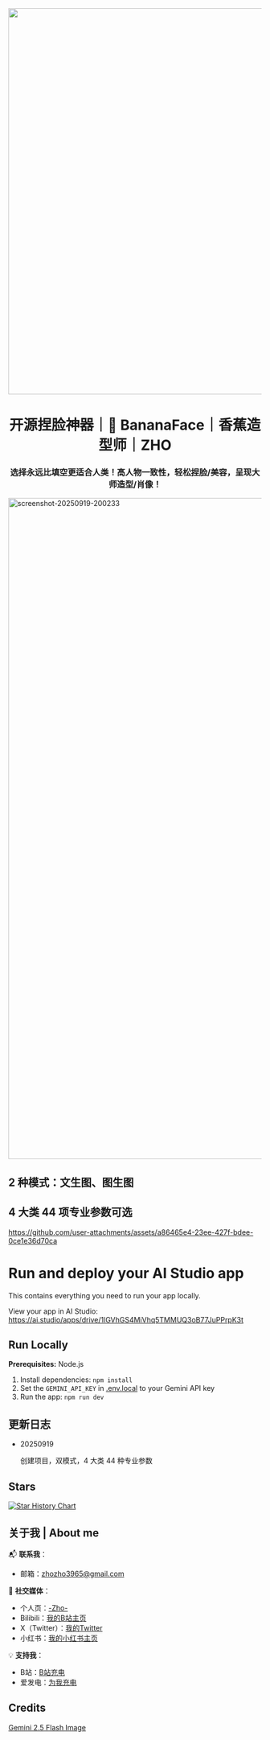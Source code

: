 <div align="center">


<img width="1408" height="768" alt="generated-image-1758293106769" src="https://github.com/user-attachments/assets/85f125f5-2495-40f7-ada5-0905f5d05afc" />


# 开源捏脸神器｜🍌 BananaFace｜香蕉造型师｜ZHO



### 选择永远比填空更适合人类！高人物一致性，轻松捏脸/美容，呈现大师造型/肖像！


</div>


<img width="1427" height="1315" alt="screenshot-20250919-200233" src="https://github.com/user-attachments/assets/1154fca7-e71f-45ca-b9f4-f4060d7c9a1d" />


## 2 种模式：文生图、图生图

## 4 大类 44 项专业参数可选




https://github.com/user-attachments/assets/a86465e4-23ee-427f-bdee-0ce1e36d70ca




# Run and deploy your AI Studio app

This contains everything you need to run your app locally.

View your app in AI Studio: https://ai.studio/apps/drive/1lGVhGS4MiVhq5TMMUQ3oB77JuPPrpK3t

## Run Locally

**Prerequisites:**  Node.js


1. Install dependencies:
   `npm install`
2. Set the `GEMINI_API_KEY` in [.env.local](.env.local) to your Gemini API key
3. Run the app:
   `npm run dev`



## 更新日志

- 20250919
  
  创建项目，双模式，4 大类 44 种专业参数
  

## Stars 

[![Star History Chart](https://api.star-history.com/svg?repos=ZHO-ZHO-ZHO/BananaFace&type=Date)](https://star-history.com/#ZHO-ZHO-ZHO/BananaFace&Date)


## 关于我 | About me

📬 **联系我**：
- 邮箱：zhozho3965@gmail.com
  

🔗 **社交媒体**：
- 个人页：[-Zho-](https://jike.city/zho)
- Bilibili：[我的B站主页](https://space.bilibili.com/484366804)
- X（Twitter）：[我的Twitter](https://twitter.com/ZHO_ZHO_ZHO)
- 小红书：[我的小红书主页](https://www.xiaohongshu.com/user/profile/63f11530000000001001e0c8?xhsshare=CopyLink&appuid=63f11530000000001001e0c8&apptime=1690528872)

💡 **支持我**：
- B站：[B站充电](https://space.bilibili.com/484366804)
- 爱发电：[为我充电](https://afdian.com/a/ZHOZHO)


## Credits

[Gemini 2.5 Flash Image](https://gemini.google.com/app)
